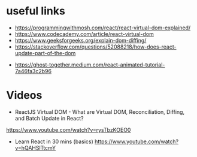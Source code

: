 # useful links

- https://programmingwithmosh.com/react/react-virtual-dom-explained/
- https://www.codecademy.com/article/react-virtual-dom
- https://www.geeksforgeeks.org/explain-dom-diffing/
- https://stackoverflow.com/questions/52088218/how-does-react-update-part-of-the-dom

* https://ghost-together.medium.com/react-animated-tutorial-7a46fa3c2b96

# Videos

- ReactJS Virtual DOM - What are Virtual DOM, Reconciliation, Diffing, and Batch Update in React?

https://www.youtube.com/watch?v=rysTbzKOEO0

- Learn React in 30 mins (basics)
  https://www.youtube.com/watch?v=hQAHSlTtcmY
